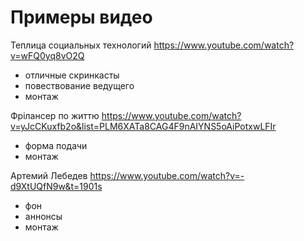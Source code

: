 # Примеры видео

Теплица социальных технологий
https://www.youtube.com/watch?v=wFQ0yq8vO2Q
* отличные скринкасты
* повествование ведущего
* монтаж

Фрілансер по життю
https://www.youtube.com/watch?v=yJcCKuxfb2o&list=PLM6XATa8CAG4F9nAIYNS5oAiPotxwLFIr
* форма подачи
* монтаж

Артемий Лебедев
https://www.youtube.com/watch?v=-d9XtUQfN9w&t=1901s
* фон
* аннонсы
* монтаж
